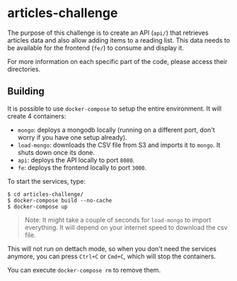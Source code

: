 # articles-challenge
The purpose of this challenge is to create an API (`api/`) that retrieves articles data and also allow adding items to a reading list. This data needs to be available for the frontend (`fe/`) to consume and display it.

For more information on each specific part of the code, please access their directories.

## Building

It is possible to use `docker-compose` to setup the entire environment. It will create 4 containers:
* `mongo`: deploys a mongodb locally (running on a different port, don't worry if you have one setup already).
* `load-mongo`: downloads the CSV file from S3 and imports it to `mongo`. It shuts down once its done.
* `api`: deploys the API locally to port `8080`.
* `fe`: deploys the frontend locally to port `3000`.

To start the services, type:
```shell
$ cd articles-challenge/
$ docker-compose build --no-cache
$ docker-compose up
```

> Note: It might take a couple of seconds for `load-mongo` to import everything. It will depend on your internet speed to download the csv file.

This will not run on dettach mode, so when you don't need the services anymore, you can press `Ctrl+C` or `Cmd+C`, which will stop the containers.

You can execute `docker-compose rm` to remove them.